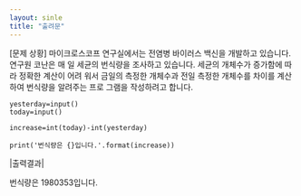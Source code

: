 ```yaml
---
layout: sinle
title: "출려문"
---
```


[문제 상황]
마이크로스코프 연구실에서는 전염병 바이러스 백신을 개발하고 있습니다. 연구원 코난은 매
일 세균의 번식량을 조사하고 있습니다. 세균의 개체수가 증가함에 따라 정확한 계산이 어려
워서 금일의 측정한 개체수과 전일 측정한 개체수를 차이를 계산하여 번식량을 알려주는 프로
그램을 작성하려고 합니다.

~~~
yesterday=input()
today=input()

increase=int(today)-int(yesterday)

print('번식량은 {}입니다.'.format(increase))

~~~

|출력결과|

번식량은 1980353입니다.
